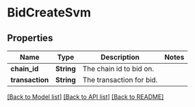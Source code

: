 # BidCreateSvm

## Properties

| Name            | Type       | Description              | Notes |
| --------------- | ---------- | ------------------------ | ----- |
| **chain_id**    | **String** | The chain id to bid on.  |
| **transaction** | **String** | The transaction for bid. |

[[Back to Model list]](../README.md#documentation-for-models) [[Back to API list]](../README.md#documentation-for-api-endpoints) [[Back to README]](../README.md)
